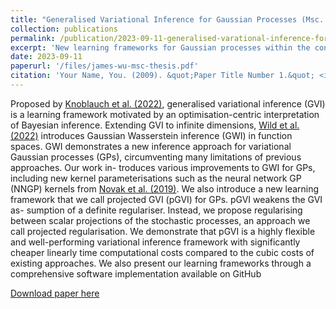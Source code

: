 ```yaml
---
title: "Generalised Variational Inference for Gaussian Processes (Msc. Thesis)"
collection: publications
permalink: /publication/2023-09-11-generalised-varational-inference-for-gaussian-processes
excerpt: 'New learning frameworks for Gaussian processes within the context of generalised variational inference.'
date: 2023-09-11
paperurl: '/files/james-wu-msc-thesis.pdf'
citation: 'Your Name, You. (2009). &quot;Paper Title Number 1.&quot; <i>Journal 1</i>. 1(1).'
---
```

Proposed by <a href="https://arxiv.org/pdf/1904.02063.pdf">Knoblauch et al. (2022)</a>, generalised variational inference (GVI) is a learning framework motivated by an optimisation-centric interpretation of Bayesian inference. Extending GVI to infinite dimensions, <a href="https://arxiv.org/pdf/2205.06342.pdf">Wild et al. (2022)</a> introduces Gaussian Wasserstein inference (GWI) in function spaces. GWI demonstrates a new inference approach for variational Gaussian processes (GPs), circumventing many limitations of previous approaches. Our work in- troduces various improvements to GWI for GPs, including new kernel parameterisations such as the neural network GP (NNGP) kernels from <a href="https://arxiv.org/pdf/1912.02803.pdf">Novak et al. (2019)</a>. We also introduce a new learning framework that we call projected GVI (pGVI) for GPs. pGVI weakens the GVI as- sumption of a definite regulariser. Instead, we propose regularising between scalar projections of the stochastic processes, an approach we call projected regularisation. We demonstrate that pGVI is a highly flexible and well-performing variational inference framework with significantly cheaper linearly time computational costs compared to the cubic costs of existing approaches. We also present our learning frameworks through a comprehensive software implementation available on GitHub

[Download paper here](/files/james-wu-msc-thesis.pdf)
